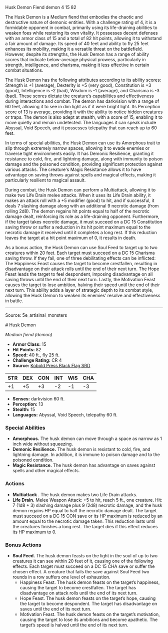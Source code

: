 <MonsterName/>Husk Demon</MonsterName>
<CreatureType/>Fiend</CreatureType>
<Subtype/>demon</Subtype>
<CR/>4</CR>
<AC/>15</AC>
<HP/>82</HP>
<summary>The Husk Demon is a Medium fiend that embodies the chaotic and destructive nature of demonic entities. With a challenge rating of 4, it is a formidable opponent in combat, primarily using its life-draining abilities to weaken foes while restoring its own vitality. It possesses decent defenses with an armor class of 15 and a total of 82 hit points, allowing it to withstand a fair amount of damage. Its speed of 40 feet and ability to fly 25 feet enhances its mobility, making it a versatile threat on the battlefield. However, despite its strengths, the Husk Demon has a range of ability scores that indicate below-average physical prowess, particularly in strength, intelligence, and charisma, making it less effective in certain combat situations. </summary>

<detail>

The Husk Demon has the following attributes according to its ability scores: Strength is +1 (average), Dexterity is +5 (very good), Constitution is +3 (good), Intelligence is -2 (bad), Wisdom is -1 (average), and Charisma is -3 (bad). These scores dictate the creature’s capabilities and effectiveness during interactions and combat. The demon has darkvision with a range of 60 feet, allowing it to see in dim light as if it were bright light. Its Perception score of 13 is average, providing it with the ability to notice hidden creatures or traps. The demon is also adept at stealth, with a score of 15, enabling it to move quietly and remain undetected. The languages it can speak include Abyssal, Void Speech, and it possesses telepathy that can reach up to 60 feet.

In terms of special abilities, the Husk Demon can use its Amorphous trait to slip through extremely narrow spaces, allowing it to evade enemies or traverse tight environments easily. It has Demonic Resilience, granting it resistance to cold, fire, and lightning damage, along with immunity to poison damage and the poisoned condition, providing significant protection against various attacks. The creature's Magic Resistance allows it to have advantage on saving throws against spells and magical effects, making it particularly resilient to magical assault.

During combat, the Husk Demon can perform a Multiattack, allowing it to make two Life Drain melee attacks. When it uses its Life Drain ability, it makes an attack roll with a +5 modifier (good) to hit, and if successful, it deals 7 slashing damage along with an additional 9 necrotic damage (from rolling 2d8). The demon regains hit points equal to half of the necrotic damage dealt, reinforcing its role as a life-draining opponent. Furthermore, if the target takes necrotic damage, it must succeed on a DC 15 Constitution saving throw or suffer a reduction in its hit point maximum equal to the necrotic damage it received until it completes a long rest. If this reduction leaves the target at a hit point maximum of 0, it results in death.

As a bonus action, the Husk Demon can use Soul Feed to target up to two creatures within 20 feet. Each target must succeed on a DC 15 Charisma saving throw. If they fail, one of three debilitating effects can be inflicted: The Happiness Feast causes the target to become crestfallen, resulting in disadvantage on their attack rolls until the end of their next turn. The Hope Feast leads the target to feel despondent, imposing disadvantage on all saving throws until the end of their next turn. Lastly, the Motivation Feast causes the target to lose ambition, halving their speed until the end of their next turn. This ability adds a layer of strategic depth to its combat style, allowing the Husk Demon to weaken its enemies’ resolve and effectiveness in battle.</detail>



---

Source: 5e_artisinal_monsters

<statblock>
# Husk Demon

*Medium fiend (demon)*

- **Armor Class:** 15
- **Hit Points:** 82
- **Speed:** 40 ft., fly 25 ft.
- **Challenge Rating:** CR 4
- **Source:** [Kobold Press Black Flag SRD](https://koboldpress.com/black-flag-roleplaying/)

| STR | DEX | CON | INT | WIS | CHA |
| --- | --- | --- | --- | --- | --- |
| +1 | +5 | +3 | -2 | -1 | -3 |

- **Senses:** darkvision 60 ft.
- **Perception:** 13
- **Stealth:** 15
- **Languages:** Abyssal, Void Speech, telepathy 60 ft.

### Special Abilities

- **Amorphous.** The husk demon can move through a space as narrow as 1 inch wide without squeezing.
- **Demonic Resilience.** The husk demon is resistant to cold, fire, and lightning damage. In addition, it is immune to poison damage and to the poisoned condition.
- **Magic Resistance.** The husk demon has advantage on saves against spells and other magical effects.

### Actions

- **Multiattack** . The husk demon makes two Life Drain attacks.
- **Life Drain.** Melee Weapon Attack: +5 to hit, reach 5 ft., one creature. Hit: 7 (1d8 + 3) slashing damage plus 9 (2d8) necrotic damage, and the husk demon regains HP equal to half the necrotic damage dealt. The target must succeed on a DC 15 CON save or its HP maximum is reduced by an amount equal to the necrotic damage taken. This reduction lasts until the creatures finishes a long rest. The target dies if this effect reduces its HP maximum to 0.

### Bonus Actions

- **Soul Feed.** The husk demon feasts on the light in the soul of up to two creatures it can see within 20 feet of it, causing one of the following effects. Each target must succeed on a DC 15 CHA save or suffer the chosen effect. A creature that fails the save against Soul Feed two rounds in a row suffers one level of exhaustion.
	- Happiness Feast. The husk demon feasts on the target’s happiness, causing the target to become crestfallen. The target has disadvantage on attack rolls until the end of its next turn.
	- Hope Feast. The husk demon feasts on the target’s hope, causing the target to become despondent. The target has disadvantage on saves until the end of its next turn.
	- Motivation Feast. The husk demon feasts on the target’s motivation, causing the target to lose its ambitions and become apathetic. The target’s speed is halved until the end of its next turn.

</statblock>



